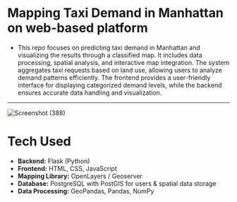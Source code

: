 # Mapping Taxi Demand in Manhattan on web-based platform
- This repo focuses on predicting taxi demand in Manhattan and visualizing the results through a classified map. It includes data processing, spatial analysis, and interactive map integration. The system aggregates taxi requests based on land use, allowing users to analyze demand patterns efficiently. The frontend provides a user-friendly interface for displaying categorized demand levels, while the backend ensures accurate data handling and visualization.
----
![Screenshot (388)](https://github.com/user-attachments/assets/168e9e9b-76a7-4188-a0a6-dc5bc845b789)

# Tech Used
- **Backend:** Flask (Python)
- **Frontend:** HTML, CSS, JavaScript
- **Mapping Library:** OpenLayers / Geoserver
- **Database:** PostgreSQL with PostGIS for users & spatial data storage
- **Data Processing:** GeoPandas, Pandas, NumPy
